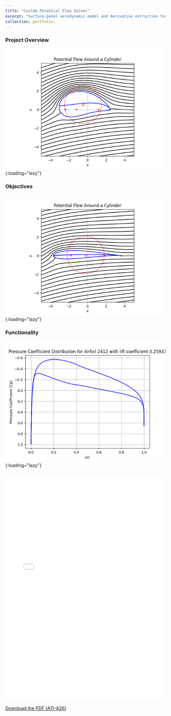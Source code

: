 ```yaml
---
title: "Custom Potential Flow Solver"
excerpt: "Surface-panel aerodynamic model and derivative extraction for an F-16 baseline using FlightStream<br/><img src='/images/potential_flow_airfoil.png'>"
collection: portfolio
---
```


### Project Overview



![Potential Flow Over a Cylindar](/images/potential_flow_cylinder.png){:loading="lazy"}

### Objectives



![Potential Flow Over an Airfoil](/images/potential_flow_airfoil.png){:loading="lazy"}

### Functionality


![Pressure Plot Over an Airfoil](/images/pressure_plot.png){:loading="lazy"}

### 

<div style="position:relative;padding-bottom:140%;height:0;overflow:hidden;"> <iframe src="{{ '/files/A11-A26.pdf' | relative_url }}" style="position:absolute;top:0;left:0;width:100%;height:100%;" frameborder="0"></iframe> </div> <p><a href="{{ '/files/A11-A26.pdf' | relative_url }}">Download the PDF (A11–A26)</a></p>
